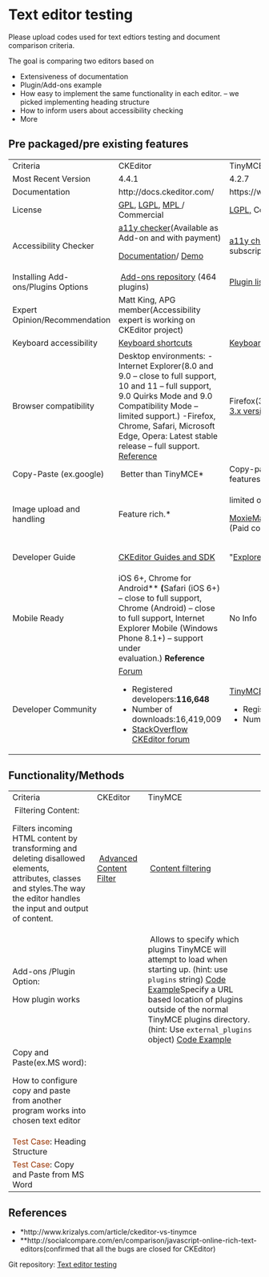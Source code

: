 # Text editor testing
Please upload codes used for text edtiors testing and document comparison criteria. 

The goal is comparing two editors based on 

- Extensiveness of documentation 
- Plugin/Add-ons example
- How easy to implement the same functionality in each editor. – we picked implementing heading structure
- How to inform users about accessibility checking 
- More

<h2>Pre packaged/pre existing features</h2>
<table>
<tbody>
<tr>
<td>Criteria</td>
<td>CKEditor</td>
<td>TinyMCE</td>
</tr>
<tr>
<td>Most Recent Version</td>
<td>4.4.1</td>
<td>4.2.7</td>
</tr>
<tr>
<td>Documentation</td>
<td>http://docs.ckeditor.com/</td>
<td>https://www.tinymce.com/docs/</td>
</tr>
<tr>
<td>License</td>
<td><a href="https://en.wikipedia.org/wiki/GNU_General_Public_License">GPL</a>, <a href="https://en.wikipedia.org/wiki/GNU_Lesser_General_Public_License">LGPL</a>, <a href="https://en.wikipedia.org/wiki/Mozilla_Public_License">MPL </a>/ Commercial</td>
<td><a href="https://en.wikipedia.org/wiki/GNU_Lesser_General_Public_License">LGPL,</a> Commercial</td>
</tr>
<tr>
<td>Accessibility Checker</td>
<td><a href="http://ckeditor.com/addon/a11ychecker">a11y checker</a>(Available as Add-on and with payment)

<a href="http://docs.ckeditor.com/#!/guide/dev_accessibility_checker">Documentation</a>/ <a href="https://www.tinymce.com/pricing/">Demo</a></td>
<td><a href="https://www.tinymce.com/docs/plugins/a11ychecker/">a11y checker</a>(Available as plugin and with Enterprise subscription)
<a href="https://www.tinymce.com/pricing/">Demo(check the bottom of the page)</a></td>
</tr>
<tr>
<td>Installing Add-ons/Plugins Options</td>
<td> <a href="http://ckeditor.com/addons/plugins/all">Add-ons repository</a> (464 plugins)</td>
<td><a href="https://www.tinymce.com/docs/get-started/work-with-plugins/">Plugin list (48)</a></td>
</tr>
<tr>
<td>Expert Opinion/Recommendation</td>
<td>Matt King, APG member(Accessibility expert is working on CKEditor project)</td>
<td></td>
</tr>
<tr>
<td>Keyboard accessibility</td>
<td><a href="http://docs.ckeditor.com/#!/guide/dev_shortcuts">Keyboard shortcuts</a></td>
<td><a href="https://www.tinymce.com/docs/advanced/accessibility/">Keyboard shortcuts </a></td>
</tr>
<tr>
<td>Browser compatibility</td>
<td>Desktop environments:
-Internet Explorer(8.0 and 9.0 – close to full support, 10 and 11 – full support, 9.0 Quirks Mode and 9.0 Compatibility Mode – limited support.)
-Firefox, Chrome, Safari, Microsoft Edge, Opera: Latest stable release – full support.
<a href="http://docs.ckeditor.com/#!/guide/dev_browsers">Reference</a></td>
<td>Firefox(3.0+),IE(8+),Chrome(1.0+),Opera(11.0+),Safari(5+)
<a href="http://archive.tinymce.com/wiki.php/TinyMCE3x:Browser_compatiblity">3.x version reference</a></td>
</tr>
<tr>
<td>Copy-Paste
(ex.google)</td>
<td> Better than TinyMCE*</td>
<td>Copy-past from word plugin is available in Premium features</td>
</tr>
<tr>
<td>Image upload and handling</td>
<td>Feature rich.*</td>
<td>
<p class="font-bree-serif">limited option*</p>
<p class="font-bree-serif"><a href="http://ww.moxiemanager.com/">MoxieManager:</a> Image/File manager server side component.(Paid component)</p>
</td>
</tr>
<tr>
<td>Developer Guide</td>
<td><a href="http://docs.ckeditor.com/#!/guide">CKEditor Guides and SDK</a></td>
<td>
<p class="light">"<a href="https://www.tinymce.com/docs/advanced/">Explore Advanced Topics" in TinyMCE documentation</a></p>
</td>
</tr>
<tr>
<td>Mobile Ready</td>
<td>iOS 6+, Chrome for Android**
<b>(</b>Safari (iOS 6+) – close to full support, Chrome (Android) – close to full support, Internet Explorer Mobile (Windows Phone 8.1+) – support under evaluation.) <strong>Reference</strong></td>
<td>No Info</td>
</tr>
<tr>
<td>Developer Community</td>
<td><a href="http://ckeditor.com/Forums/CKEditor">Forum</a>
<ul>
 	<li>Registered developers:<strong>116,648</strong></li>
 	<li>Number of downloads:16,419,009</li>
 	<li><a href="http://stackoverflow.com/tags/ckeditor/info">StackOverflow CKEditor forum</a></li>
</ul>
</td>
<td><a href="http://community.tinymce.com/forum/">TinyMCE forum</a>
<ul>
 	<li>Registered users: 23,140</li>
 	<li>Number of downloads: unknown</li>
</ul>
</td>
</tr>
</tbody>
</table>

<h2>Functionality/Methods</h2>
<table>
<tbody>
<tr>
<td>Criteria</td>
<td>CKEditor</td>
<td>TinyMCE</td>
</tr>
<tr>
<td> Filtering Content:

Filters incoming HTML content by transforming and deleting disallowed elements, attributes, classes and styles.The way the editor handles the input and output of content.</td>
<td> <a href="http://sdk.ckeditor.com/samples/acf.html">Advanced Content Filter</a></td>
<td> <a href="https://www.tinymce.com/docs/configure/content-filtering/">Content filtering</a></td>
</tr>
<tr>
<td>Add-ons /Plugin Option:

How plugin works</td>
<td></td>
<td> Allows to specify which plugins TinyMCE will attempt to load when starting up.
(hint: use <code>plugins</code> string)
<a href="https://www.tinymce.com/docs/configure/integration-and-setup/#plugins" target="_blank">Code Example</a>Specify a URL based location of plugins outside of the normal TinyMCE plugins directory.
(hint: Use <code>external_plugins</code> object)
<a href="https://www.tinymce.com/docs/configure/integration-and-setup/#external_plugins" target="_blank">Code Example</a></td>
</tr>
<tr>
<td>Copy and Paste(ex.MS word):

How to configure copy and paste from another program works into chosen text editor</td>
<td></td>
<td></td>
</tr>
<td><span style="color: #993300;">Test Case</span>: Heading Structure</td>
<td></td>
<td></td>
</tr>
<tr>
<td><span style="color: #993300;">Test Case</span>: Copy and Paste from MS Word</td>
<td></td>
<td></td>
</tr>
</tbody>
</table>
<h2>References</h2>
<ul>
 	<li>*http://www.krizalys.com/article/ckeditor-vs-tinymce</li>
 	<li>**http://socialcompare.com/en/comparison/javascript-online-rich-text-editors(confirmed that all the bugs are closed for CKEditor)</li>
</ul>
Git repository: <a href="https://github.com/a11yfirst/texteditortesting">Text editor testing</a>
